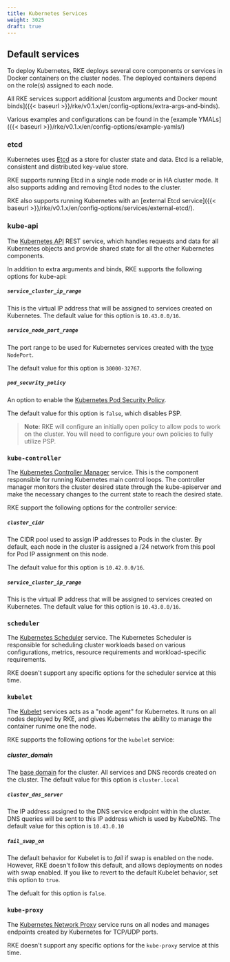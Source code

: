 ```yaml
---
title: Kubernetes Services
weight: 3025
draft: true
---
```


## Default services

<!--Talk about the default services launched and options around them-->

To deploy Kubernetes, RKE deploys several core components or services in Docker containers on the cluster nodes. The deployed containers depend on the role(s) assigned to each node.

All RKE services support additional [custom arguments and Docker mount binds]({{< baseurl >}}/rke/v0.1.x/en/config-options/extra-args-and-binds).

Various examples and configurations can be found in the [example YMALs]({{< baseurl >}}/rke/v0.1.x/en/config-options/example-yamls/)

### etcd

Kubernetes uses [Etcd](https://github.com/coreos/etcd/blob/master/Documentation/docs.md) as a store for cluster state and data. Etcd is a reliable, consistent and distributed key-value store.

RKE supports running Etcd in a single node mode or in HA cluster mode. It also supports adding and removing Etcd nodes to the cluster.

RKE also supports running Kubernetes with an [external Etcd service]({{< baseurl >}}/rke/v0.1.x/en/config-options/services/external-etcd/).


### kube-api

The [Kubernetes API](https://kubernetes.io/docs/reference/command-line-tools-reference/kube-apiserver/) REST service, which handles requests and data for all Kubernetes objects and provide shared state for all the other Kubernetes components.

In addition to extra arguments and binds, RKE supports the following options for kube-api:

##### `service_cluster_ip_range`

This is the virtual IP address that will be assigned to services created on Kubernetes. The default value for this option is `10.43.0.0/16`.


##### `service_node_port_range`
The port range to be used for Kubernetes services created with the [type](https://kubernetes.io/docs/concepts/services-networking/service/#publishing-services-service-types) `NodePort`.

The default value for this option is `30000-32767`.

##### `pod_security_policy`

An option to enable the [Kubernetes Pod Security Policy](https://kubernetes.io/docs/concepts/policy/pod-security-policy/).

The default value for this option is `false`, which disables PSP.

> **Note**: RKE will configure an initially open policy to allow pods to work on the cluster. You will need to configure your own policies to fully utilize PSP.


### `kube-controller`

The [Kubernetes Controller Manager](https://kubernetes.io/docs/reference/command-line-tools-reference/kube-controller-manager/) service. This is the component responsible for running Kubernetes main control loops. The controller manager monitors the cluster desired state through the kube-apiserver and make the necessary changes to the current state to reach the desired state.

RKE support the following options for the controller service:

##### `cluster_cidr`
The CIDR pool used to assign IP addresses to Pods in the cluster. By default, each node in the cluster is assigned a /24 network from this pool for Pod IP assignment on this node.

The default value for this option is `10.42.0.0/16`.

##### `service_cluster_ip_range`

This is the virtual IP address that will be assigned to services created on Kubernetes. The default value for this option is `10.43.0.0/16`.


### `scheduler`

The [Kubernetes Scheduler](https://kubernetes.io/docs/reference/command-line-tools-reference/kube-scheduler/) service. The Kubernetes Scheduler is responsible for scheduling cluster workloads based on various configurations, metrics, resource requirements and workload-specific requirements.

RKE doesn't support any specific options for the scheduler service at this time.


### `kubelet`

The [Kubelet](https://kubernetes.io/docs/reference/command-line-tools-reference/kubelet/) services acts as a "node agent" for Kubernetes. It runs on all nodes deployed by RKE, and gives Kubernetes the ability to manage the container runime one the node.

RKE supports the following options for the `kubelet` service:

##### cluster_domain

The [base domain](https://kubernetes.io/docs/concepts/services-networking/dns-pod-service/) for the cluster. All services and DNS records created on the cluster. The default value for this option is `cluster.local`

##### `cluster_dns_server`

The IP address assigned to the DNS service endpoint within the cluster. DNS queries will be sent to this IP address which is used by KubeDNS. The default value for this option is `10.43.0.10`


##### `fail_swap_on`

The default behavior for Kubelet is to _fail_ if swap is enabled on the node. However, RKE doesn't follow this default, and allows deployments on nodes with swap enabled. If you like to revert to the default Kubelet behavior, set this option to `true`.

The defualt for this option is `false`.


### `kube-proxy`
The [Kubernetes Network Proxy](https://kubernetes.io/docs/reference/command-line-tools-reference/kube-proxy/) service runs on all nodes and manages endpoints created by Kubernetes for TCP/UDP ports.

RKE doesn't support any specific options for the `kube-proxy` service at this time.
